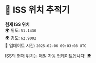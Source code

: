 # 🚀 ISS 위치 추적기

**현재 ISS 위치**  
🌍 위도: `51.1430`  
🌍 경도: `62.9002`  
📅 업데이트 시간: `2025-02-06 09:03:08 UTC`  

ISS의 현재 위치는 매일 자동 업데이트됩니다! 🌍
